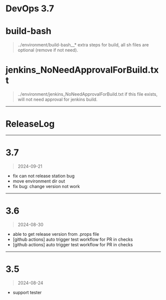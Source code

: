 
# DevOps 3.7


# build-bash
> ../environment/build-bash__*
extra steps for build, all sh files are optional (remove if not need).


# jenkins_NoNeedApprovalForBuild.txt
> ../environment/jenkins_NoNeedApprovalForBuild.txt
if this file exists, will not need approval for jenkins build.











----------------------------------------------
# ReleaseLog

-----------------------
# 3.7
> 2024-09-21
- fix can not release station bug
- move environment dir out
- fix bug: change version not work

-----------------------
# 3.6
> 2024-08-30

- able to get release version from .props file
- [github actions] auto trigger test workflow for PR in checks
- [github actions] auto trigger test workflow for PR in checks

-----------------------
# 3.5
> 2024-08-24

- support tester


